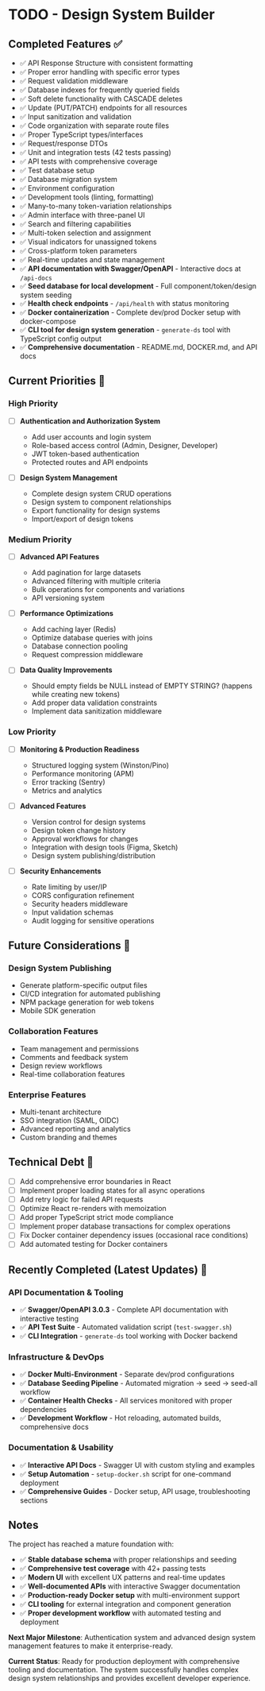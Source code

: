 # TODO - Design System Builder

## Completed Features ✅

- ✅ API Response Structure with consistent formatting
- ✅ Proper error handling with specific error types
- ✅ Request validation middleware
- ✅ Database indexes for frequently queried fields
- ✅ Soft delete functionality with CASCADE deletes
- ✅ Update (PUT/PATCH) endpoints for all resources
- ✅ Input sanitization and validation
- ✅ Code organization with separate route files
- ✅ Proper TypeScript types/interfaces
- ✅ Request/response DTOs
- ✅ Unit and integration tests (42 tests passing)
- ✅ API tests with comprehensive coverage
- ✅ Test database setup
- ✅ Database migration system
- ✅ Environment configuration
- ✅ Development tools (linting, formatting)
- ✅ Many-to-many token-variation relationships
- ✅ Admin interface with three-panel UI
- ✅ Search and filtering capabilities
- ✅ Multi-token selection and assignment
- ✅ Visual indicators for unassigned tokens
- ✅ Cross-platform token parameters
- ✅ Real-time updates and state management
- ✅ **API documentation with Swagger/OpenAPI** - Interactive docs at `/api-docs`
- ✅ **Seed database for local development** - Full component/token/design system seeding
- ✅ **Health check endpoints** - `/api/health` with status monitoring
- ✅ **Docker containerization** - Complete dev/prod Docker setup with docker-compose
- ✅ **CLI tool for design system generation** - `generate-ds` tool with TypeScript config output
- ✅ **Comprehensive documentation** - README.md, DOCKER.md, and API docs

## Current Priorities 🔄

### High Priority

- [ ] **Authentication and Authorization System**
  - Add user accounts and login system
  - Role-based access control (Admin, Designer, Developer)
  - JWT token-based authentication
  - Protected routes and API endpoints

- [ ] **Design System Management**
  - Complete design system CRUD operations
  - Design system to component relationships
  - Export functionality for design systems
  - Import/export of design tokens

### Medium Priority
- [ ] **Advanced API Features**
  - Add pagination for large datasets
  - Advanced filtering with multiple criteria
  - Bulk operations for components and variations
  - API versioning system

- [ ] **Performance Optimizations**
  - Add caching layer (Redis)
  - Optimize database queries with joins
  - Database connection pooling
  - Request compression middleware

- [ ] **Data Quality Improvements**
  - Should empty fields be NULL instead of EMPTY STRING? (happens while creating new tokens)
  - Add proper data validation constraints
  - Implement data sanitization middleware

### Low Priority
- [ ] **Monitoring & Production Readiness**
  - Structured logging system (Winston/Pino)
  - Performance monitoring (APM)
  - Error tracking (Sentry)
  - Metrics and analytics

- [ ] **Advanced Features**
  - Version control for design systems
  - Design token change history
  - Approval workflows for changes
  - Integration with design tools (Figma, Sketch)
  - Design system publishing/distribution

- [ ] **Security Enhancements**
  - Rate limiting by user/IP
  - CORS configuration refinement
  - Security headers middleware
  - Input validation schemas
  - Audit logging for sensitive operations

## Future Considerations 🚀

### Design System Publishing
- Generate platform-specific output files
- CI/CD integration for automated publishing
- NPM package generation for web tokens
- Mobile SDK generation

### Collaboration Features
- Team management and permissions
- Comments and feedback system
- Design review workflows
- Real-time collaboration features

### Enterprise Features
- Multi-tenant architecture
- SSO integration (SAML, OIDC)
- Advanced reporting and analytics
- Custom branding and themes

## Technical Debt 🔧

- [ ] Add comprehensive error boundaries in React
- [ ] Implement proper loading states for all async operations
- [ ] Add retry logic for failed API requests
- [ ] Optimize React re-renders with memoization
- [ ] Add proper TypeScript strict mode compliance
- [ ] Implement proper database transactions for complex operations
- [ ] Fix Docker container dependency issues (occasional race conditions)
- [ ] Add automated testing for Docker containers

## Recently Completed (Latest Updates) 🎉

### API Documentation & Tooling
- ✅ **Swagger/OpenAPI 3.0.3** - Complete API documentation with interactive testing
- ✅ **API Test Suite** - Automated validation script (`test-swagger.sh`)
- ✅ **CLI Integration** - `generate-ds` tool working with Docker backend

### Infrastructure & DevOps
- ✅ **Docker Multi-Environment** - Separate dev/prod configurations
- ✅ **Database Seeding Pipeline** - Automated migration → seed → seed-all workflow
- ✅ **Container Health Checks** - All services monitored with proper dependencies
- ✅ **Development Workflow** - Hot reloading, automated builds, comprehensive docs

### Documentation & Usability
- ✅ **Interactive API Docs** - Swagger UI with custom styling and examples
- ✅ **Setup Automation** - `setup-docker.sh` script for one-command deployment
- ✅ **Comprehensive Guides** - Docker setup, API usage, troubleshooting sections

## Notes

The project has reached a mature foundation with:
- ✅ **Stable database schema** with proper relationships and seeding
- ✅ **Comprehensive test coverage** with 42+ passing tests
- ✅ **Modern UI** with excellent UX patterns and real-time updates
- ✅ **Well-documented APIs** with interactive Swagger documentation
- ✅ **Production-ready Docker setup** with multi-environment support
- ✅ **CLI tooling** for external integration and component generation
- ✅ **Proper development workflow** with automated testing and deployment

**Next Major Milestone**: Authentication system and advanced design system management features to make it enterprise-ready.

**Current Status**: Ready for production deployment with comprehensive tooling and documentation. The system successfully handles complex design system relationships and provides excellent developer experience.